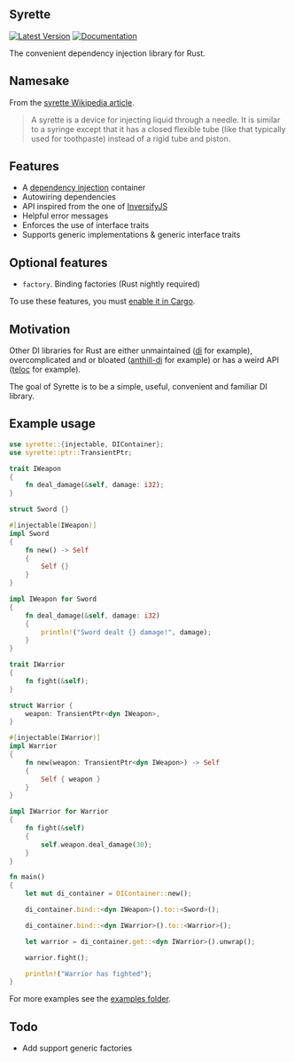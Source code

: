 ## Syrette
[![Latest Version](https://img.shields.io/crates/v/syrette)](https://crates.io/crates/syrette)
[![Documentation](https://img.shields.io/badge/docs.rs-syrette-brightgreen)](https://docs.rs/syrette)

The convenient dependency injection library for Rust.

## Namesake
From the [syrette Wikipedia article](https://en.wikipedia.org/wiki/Syrette).
> A syrette is a device for injecting liquid through a needle.
> It is similar to a syringe except that it has a closed flexible
> tube (like that typically used for toothpaste) instead of a rigid tube and piston.

## Features
- A [dependency injection](https://en.wikipedia.org/wiki/Dependency_injection) container
- Autowiring dependencies
- API inspired from the one of [InversifyJS](https://github.com/inversify/InversifyJS)
- Helpful error messages
- Enforces the use of interface traits
- Supports generic implementations & generic interface traits

## Optional features
- `factory`. Binding factories (Rust nightly required)

To use these features, you must [enable it in Cargo](https://doc.rust-lang.org/cargo/reference/features.html#dependency-features).

## Motivation
Other DI libraries for Rust are either unmaintained ([di](https://crates.io/crates/di) for example),
overcomplicated and or bloated ([anthill-di](https://crates.io/crates/anthill-di) for example)
or has a weird API ([teloc](https://crates.io/crates/teloc) for example).

The goal of Syrette is to be a simple, useful, convenient and familiar DI library.

## Example usage
```rust
use syrette::{injectable, DIContainer};
use syrette::ptr::TransientPtr;

trait IWeapon
{
	fn deal_damage(&self, damage: i32);
}

struct Sword {}

#[injectable(IWeapon)]
impl Sword
{
	fn new() -> Self
	{
		Self {}
	}
}

impl IWeapon for Sword
{
	fn deal_damage(&self, damage: i32)
	{
		println!("Sword dealt {} damage!", damage);
	}
}

trait IWarrior
{
	fn fight(&self);
}

struct Warrior {
	weapon: TransientPtr<dyn IWeapon>,
}

#[injectable(IWarrior)]
impl Warrior
{
	fn new(weapon: TransientPtr<dyn IWeapon>) -> Self
	{
		Self { weapon }
	}
}

impl IWarrior for Warrior
{
	fn fight(&self)
	{
		self.weapon.deal_damage(30);
	}
}

fn main()
{
	let mut di_container = DIContainer::new();

	di_container.bind::<dyn IWeapon>().to::<Sword>();

	di_container.bind::<dyn IWarrior>().to::<Warrior>();

	let warrior = di_container.get::<dyn IWarrior>().unwrap();

	warrior.fight();

	println!("Warrior has fighted");
}
```

For more examples see the [examples folder](https://git.hampusmat.com/syrette/tree/examples).

## Todo
- Add support generic factories

